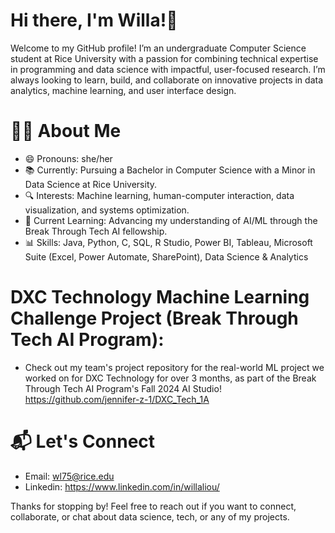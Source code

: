 # Hi there, I'm Willa!👋

Welcome to my GitHub profile! I’m an undergraduate Computer Science student at Rice University with a passion for combining technical expertise in programming and data science with impactful, user-focused research. I’m always looking to learn, build, and collaborate on innovative projects in data analytics, machine learning, and user interface design.

# 👩‍💻 About Me
- 😄 Pronouns: she/her
- 📚 Currently: Pursuing a Bachelor in Computer Science with a Minor in Data Science at Rice University.
- 🔍 Interests: Machine learning, human-computer interaction, data visualization, and systems optimization.
- 🌱 Current Learning: Advancing my understanding of AI/ML through the Break Through Tech AI fellowship.
- 📊 Skills: Java, Python, C, SQL, R Studio, Power BI, Tableau, Microsoft Suite (Excel, Power Automate, SharePoint), Data Science & Analytics
  
# DXC Technology Machine Learning Challenge Project (Break Through Tech AI Program):
- Check out my team's project repository for the real-world ML project we worked on for DXC Technology for over 3 months, as part of the Break Through Tech AI Program's Fall 2024 AI Studio! https://github.com/jennifer-z-1/DXC_Tech_1A

# 📬 Let's Connect
- Email: wl75@rice.edu
- Linkedin: https://www.linkedin.com/in/willaliou/

Thanks for stopping by! Feel free to reach out if you want to connect, collaborate, or chat about data science, tech, or any of my projects.

<!--
**willaliou/willaliou** is a ✨ _special_ ✨ repository because its `README.md` (this file) appears on your GitHub profile.

Here are some ideas to get you started:

- 🔭 I’m currently working on ...
- 🌱 I’m currently learning ...
- 👯 I’m looking to collaborate on ...
- 🤔 I’m looking for help with ...
- 💬 Ask me about ...
- 📫 How to reach me: ...
- 😄 Pronouns: ...
- ⚡ Fun fact: ...
-->
